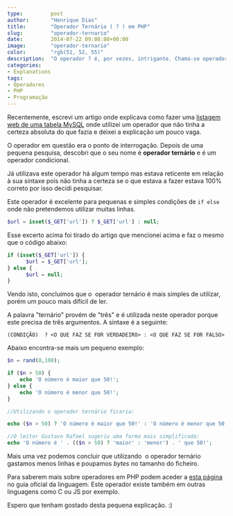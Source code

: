 ```yaml
---
type:         post
author:       "Henrique Dias"
title:        "Operador Ternário ( ? ) em PHP"
slug:         "operador-ternario"
date:         2014-07-22 09:08:08+00:00
image:        "operador-ternario"
color:        "rgb(51, 52, 55)"
description:  "O operador ? é, por vezes, intrigante. Chama-se operador ternário e explicamos para que serve este operador condicional em PHP."
categories:
- Explanations
tags:
- Operadores
- PHP
- Programação
---
```


Recentemente, escrevi um artigo onde explicava como fazer uma [listagem web de uma tabela MySQL](/tutorials/listagem-web-de-uma-tabela-mysql/) onde utilizei um operador que não tinha a certeza absoluta do que fazia e deixei a explicação um pouco vaga.

O operador em questão era o ponto de interrogação. Depois de uma pequena pesquisa, descobri que o seu nome é **operador ternário** e é um operador condicional.

Já utilizava este operador há algum tempo mas estava reticente em relação à sua sintaxe pois não tinha a certeza se o que estava a fazer estava 100% correto por isso decidi pesquisar.

Este operador é excelente para pequenas e simples condições de ```if else``` onde não pretendemos utilizar muitas linhas.

```php
$url = isset($_GET['url']) ? $_GET['url'] : null;
```

Esse excerto acima foi tirado do artigo que mencionei acima e faz o mesmo que o código abaixo:

```php
if (isset($_GET['url']) {
      $url = $_GET['url'];
} else {
      $url = null;
}
```

Vendo isto, concluímos que o  operador ternário é mais simples de utilizar, porém um pouco mais difícil de ler.

A palavra "ternário" provém de "três" e é utilizada neste operador porque este precisa de três argumentos. A sintaxe é a seguinte:

```(CONDIÇÃO)  ? <O QUE FAZ SE FOR VERDADEIRO> : <O QUE FAZ SE FOR FALSO>```

Abaixo encontra-se mais um pequeno exemplo:

```php
$n = rand(0,100);

if ($n > 50) {
    echo 'O número é maior que 50!';
} else {
    echo 'O número é menor que 50!';
}

//Utilizando o operador ternário ficaria:

echo ($n > 50) ? 'O número é maior que 50!' : 'O número é menor que 50!';

//O leitor Gustavo Rafael sugeriu uma forma mais simplificada:
echo 'O número é ' . (($n > 50) ? 'maior' : 'menor') . ' que 50!';
```

Mais uma vez podemos concluir que utilizando  o operador ternário gastamos menos linhas e poupamos *bytes* no tamanho do ficheiro.

Para saberem mais sobre operadores em PHP podem aceder a [esta página](http://br2.php.net/manual/en/language.operators.comparison.php) no guia oficial da linguagem. Este operador existe também em outras linguagens como C ou JS por exemplo.

Espero que tenham gostado desta pequena explicação. :)
